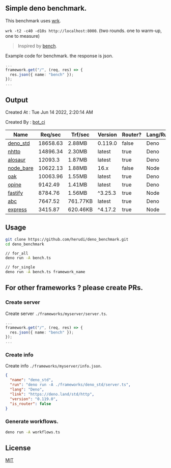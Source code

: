 ## Simple deno benchmark.
This benchmark uses [wrk](https://github.com/wg/wrk).

`wrk -t2 -c40 -d10s http://localhost:8000`. (two rounds. one to warm-up, one to measure)

> Inspired by [bench](https://github.com/denosaurs/bench).

Example code for benchmark. the response is json.
```ts
...
framework.get("/", (req, res) => {
  res.json({ name: "bench" });
});
...
```

## Output
Created At : Tue Jun 14 2022, 2:20:14 AM

Created By : [bot_ci](https://github.com/herudi/deno_benchmarks/commits?author=github-actions%5Bbot%5D)

|Name|Req/sec|Trf/sec|Version|Router?|Lang/Runtime|
|----|----|----|----|----|----|
|[deno_std](https://deno.land/std/http)|18658.63|2.88MB|0.119.0|false|Deno|
|[nhttp](https://github.com/nhttp/nhttp)|14896.34|2.30MB|latest|true|Deno|
|[alosaur](https://github.com/alosaur/alosaur)|12093.3|1.87MB|latest|true|Deno|
|[node_bare](https://nodejs.org)|10622.13|1.88MB|16.x|false|Node|
|[oak](https://github.com/oakserver/oak)|10063.96|1.55MB|latest|true|Deno|
|[opine](https://github.com/cmorten/opine)|9142.49|1.41MB|latest|true|Deno|
|[fastify](https://github.com/fastify/fastify)|8784.76|1.56MB|^3.25.3|true|Node|
|[abc](https://deno.land/x/abc)|7647.52|761.77KB|latest|true|Deno|
|[express](https://github.com/expressjs/express)|3415.87|620.46KB|^4.17.2|true|Node|


## Usage
```bash
git clone https://github.com/herudi/deno_benchmark.git
cd deno_benchmark

// for_all
deno run -A bench.ts

// for_single
deno run -A bench.ts framework_name
```
## For other frameworks ? please create PRs.
### Create server
Create server `./frameworks/myserver/server.ts`.
```ts
...
framework.get("/", (req, res) => {
  res.json({ name: "bench" });
});
...
```
### Create info
Create info `./frameworks/myserver/info.json`.
```json
{
  "name": "deno_std",
  "run": "deno run -A ./frameworks/deno_std/server.ts",
  "lang": "Deno",
  "link": "https://deno.land/std/http",
  "version": "0.119.0",
  "is_router": false
}
```
### Generate workflows.
```bash
deno run -A workflows.ts
```
## License

[MIT](LICENSE)

